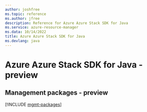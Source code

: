 ```yaml
---
author: joshfree
ms.topic: reference
ms.author: jfree
description: Reference for Azure Azure Stack SDK for Java
ms.service: azure-resource-manager
ms.data: 10/14/2022
title: Azure Azure Stack SDK for Java
ms.devlang: java
---
```

# Azure Azure Stack SDK for Java - preview

## Management packages - preview
[!INCLUDE [mgmt-packages](azure-stack-mgmt-index.md)]